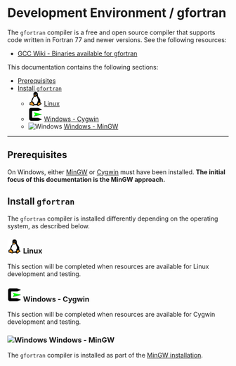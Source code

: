 # Development Environment / gfortran #

The `gfortran` compiler is a free and open source compiler that supports code written in Fortran 77 and newer versions.
See the following resources:

* [GCC Wiki - Binaries available for gfortran](https://gcc.gnu.org/wiki/GFortranBinaries)

This documentation contains the following sections:

* [Prerequisites](#prerequisites)
* [Install `gfortran`](#install-gfortran)
	+ ![Linux](../images/linux-32.png) [Linux](#linux)
	+ ![Cygwin](../images/cygwin-32.png) [Windows - Cygwin](#windows-cygwin)
	+ ![Windows](../images/windows-32.ico) [Windows - MinGW](#windows-mingw)

-----------------

## Prerequisites ##

On Windows, either [MinGW](machine.md#install-mingw-native-windows-32-bit) or [Cygwin](machine.md#install-cygwin) must have been installed.
**The initial focus of this documentation is the MinGW approach.**

## Install `gfortran` ##

The `gfortran` compiler is installed differently depending on the operating system, as described below.

### ![Linux](../images/linux-32.png) Linux ###

This section will be completed when resources are available for Linux development and testing.

### ![Cygwin](../images/cygwin-32.png) Windows - Cygwin ###

This section will be completed when resources are available for Cygwin development and testing.

### ![Windows](../images/windows-32.ico) Windows - MinGW ###

The `gfortran` compiler is installed as part of the [MinGW installation](machine.md#install-mingw).

